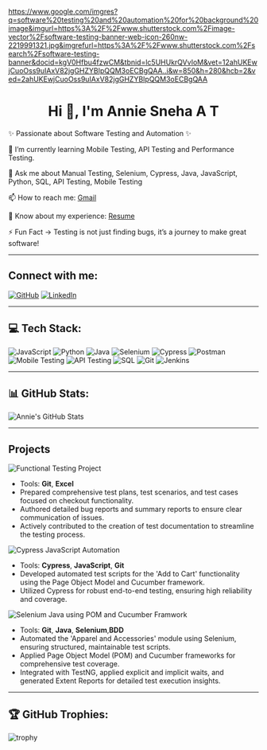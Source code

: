 https://www.google.com/imgres?q=software%20testing%20and%20automation%20for%20background%20image&imgurl=https%3A%2F%2Fwww.shutterstock.com%2Fimage-vector%2Fsoftware-testing-banner-web-icon-260nw-2219991321.jpg&imgrefurl=https%3A%2F%2Fwww.shutterstock.com%2Fsearch%2Fsoftware-testing-banner&docid=kgV0Hfbu4fzwCM&tbnid=lc5UHUkrQVvIoM&vet=12ahUKEwjCuoOss9uIAxV82jgGHZYBIpQQM3oECBgQAA..i&w=850&h=280&hcb=2&ved=2ahUKEwjCuoOss9uIAxV82jgGHZYBIpQQM3oECBgQAA
<div align="center">
    <h1>Hi 👋, I'm Annie Sneha A T</h1>
</div>
✨ Passionate about Software Testing and Automation ✨  

🌱 I’m currently learning Mobile Testing, API Testing and Performance Testing.

💬 Ask me about Manual Testing, Selenium, Cypress, Java, JavaScript, Python, SQL, API Testing, Mobile Testing

📫 How to reach me: [Gmail](anniesneha14@gmail.com) 

📄 Know about my experience: [Resume](https://resume-builder-test-new.masaischool.com/resume/public?resumeId=66e45860f6d5a90baf0c727d)

⚡ Fun Fact -> Testing is not just finding bugs, it’s a journey to make great software!

---

## Connect with me:
[![GitHub](https://img.shields.io/badge/GitHub-181717?style=for-the-badge&logo=github)](https://github.com/AnnieSneha)
[![LinkedIn](https://img.shields.io/badge/LinkedIn-0A66C2?style=for-the-badge&logo=linkedin&logoColor=white)](https://linkedin.com/in/anniesneha2000)

---

## 💻 Tech Stack:
![JavaScript](https://img.shields.io/badge/-JavaScript-yellow) ![Python](https://img.shields.io/badge/-Python-blue) ![Java](https://img.shields.io/badge/-Java-red) ![Selenium](https://img.shields.io/badge/-Selenium-green) ![Cypress](https://img.shields.io/badge/-Cypress-black) ![Postman](https://img.shields.io/badge/-Postman-orange) ![Mobile Testing](https://img.shields.io/badge/-Mobile_Testing-lightgrey) ![API Testing](https://img.shields.io/badge/-API_Testing-lightgrey) ![SQL](https://img.shields.io/badge/-SQL-orange) ![Git](https://img.shields.io/badge/-Git-black) ![Jenkins](https://img.shields.io/badge/-Jenkins-blue)

---

## 📊 GitHub Stats:
![Annie's GitHub Stats](https://github-readme-stats.vercel.app/api?username=AnnieSneha&show_icons=true&theme=radical)

---
## Projects 

![Functional Testing Project](https://github.com/AnnieSneha/CW_B37_Project_Manual.git)
- Tools: **Git**, **Excel**
- Prepared comprehensive test plans, test scenarios, and test cases focused on checkout functionality.
- Authored detailed bug reports and summary reports to ensure clear communication of issues.
- Actively contributed to the creation of test documentation to streamline the testing process.

![Cypress JavaScript Automation](https://github.com/AnnieSneha/CW_B37_Project_Cypress.git)
- Tools: **Cypress**, **JavaScript**, **Git**
- Developed automated test scripts for the 'Add to Cart' functionality using the Page Object Model and Cucumber framework.
- Utilized Cypress for robust end-to-end testing, ensuring high reliability and coverage.

![Selenium Java using POM and Cucumber Framwork](https://github.com/AnnieSneha/CW_ProjectB38_.git)
- Tools: **Git**, **Java**, **Selenium**,**BDD**
- Automated the 'Apparel and Accessories' module using Selenium, ensuring structured, maintainable test scripts.
- Applied Page Object Model (POM) and Cucumber frameworks for comprehensive test coverage.
- Integrated with TestNG, applied explicit and implicit waits, and generated Extent Reports for detailed test execution insights.

---

## 🏆 GitHub Trophies:
![trophy](https://github-profile-trophy.vercel.app/?username=AnnieSneha&theme=darkhub&no-bg=true&no-frame=true)

